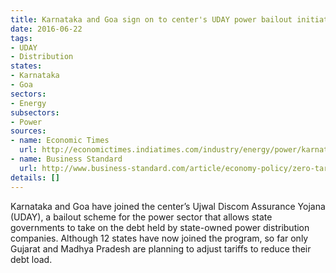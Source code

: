 ```yaml
---
title: Karnataka and Goa sign on to center's UDAY power bailout initiative
date: 2016-06-22
tags:
- UDAY
- Distribution
states:
- Karnataka
- Goa
sectors:
- Energy
subsectors:
- Power
sources:
- name: Economic Times
  url: http://economictimes.indiatimes.com/industry/energy/power/karnataka-goa-join-uday-revival-plan-for-state-discoms/articleshow/52778414.cms
- name: Business Standard
  url: http://www.business-standard.com/article/economy-policy/zero-tariff-hike-shadow-on-uday-rise-116061500021_1.html
details: []
---
```


Karnataka and Goa have joined the center’s Ujwal Discom Assurance Yojana (UDAY), a bailout scheme for the power sector that allows state governments to take on the debt held by state-owned power distribution companies. Although 12 states have now joined the program, so far only Gujarat and Madhya Pradesh are planning to adjust tariffs to reduce their debt load.
